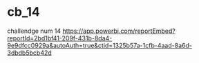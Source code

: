 # cb_14
 challendge num 14
https://app.powerbi.com/reportEmbed?reportId=2bd1bf41-209f-431b-8da4-9e9dfcc0929a&autoAuth=true&ctid=1325b57a-1cfb-4aad-8a6d-3dbdb5bcb42d
